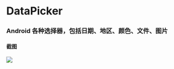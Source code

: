 
# DataPicker


### Android 各种选择器，包括日期、地区、颜色、文件、图片


#### 截图

![](https://img2023.cnblogs.com/blog/1162622/202212/1162622-20221227153501824-627620769.jpg)
